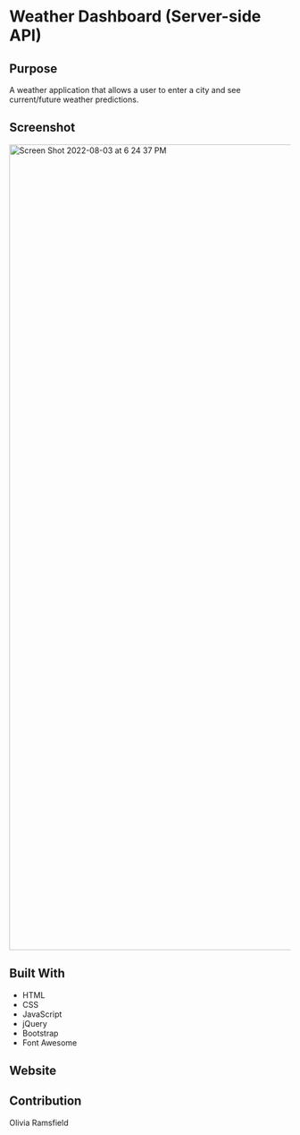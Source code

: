 # Weather Dashboard (Server-side API)

## Purpose

A weather application that allows a user to enter a city and see current/future weather predictions.

## Screenshot

<img width="1440" alt="Screen Shot 2022-08-03 at 6 24 37 PM" src="https://user-images.githubusercontent.com/105067386/182729380-b62ce288-fe3b-41b5-bdae-ac990d2a7bd5.png">

## Built With

- HTML
- CSS
- JavaScript
- jQuery
- Bootstrap
- Font Awesome

## Website

## Contribution

Olivia Ramsfield
